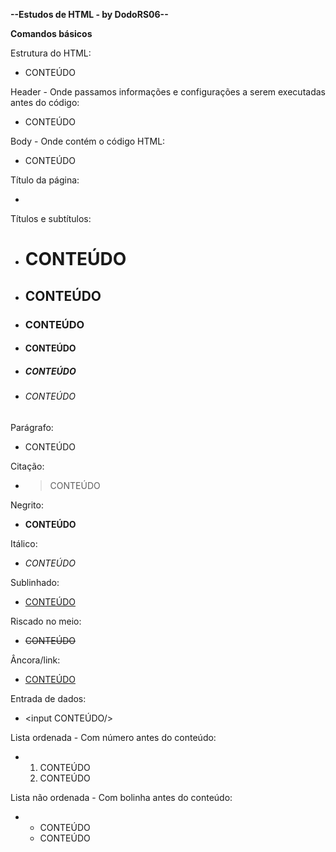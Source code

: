 **--Estudos de HTML - by DodoRS06--**

**Comandos básicos**

Estrutura do HTML:
- <html>CONTEÚDO</html>

Header - Onde passamos informações e configurações a serem executadas antes do código:
- <head>CONTEÚDO</head>

Body - Onde contém o código HTML:
- <body>CONTEÚDO</body>

Título da página:
- <title>CONTEÚDO</title>

Títulos e subtítulos:
- <h1>CONTEÚDO</h1>
- <h2>CONTEÚDO</h2>
- <h3>CONTEÚDO</h3>
- <h4>CONTEÚDO</h4>
- <h5>CONTEÚDO</h5>
- <h6>CONTEÚDO</h6>

Parágrafo:
- <p>CONTEÚDO</p>

Citação:
- <blockquote>CONTEÚDO</blockquote>

Negrito:
- <strong>CONTEÚDO</strong>

Itálico:
- <i>CONTEÚDO</i>

Sublinhado:
- <u>CONTEÚDO</u>

Riscado no meio:
- <s>CONTEÚDO</s>

Âncora/link:
- <a href="DIGITE O LINK AQUI" target="_self(para abrir o link na mesma tela) _blank(para abrir nova janela)">CONTEÚDO</a>

Entrada de dados:
- <input CONTEÚDO/>

Lista ordenada - Com número antes do conteúdo:
- <ol>
    <li>
        CONTEÚDO
    </li>
    <li>
        CONTEÚDO
    </li>
  </ol>

Lista não ordenada - Com bolinha antes do conteúdo:
- <ul>
    <li>
        CONTEÚDO
    </li>
    <li>
        CONTEÚDO
    </li>
  </ul>